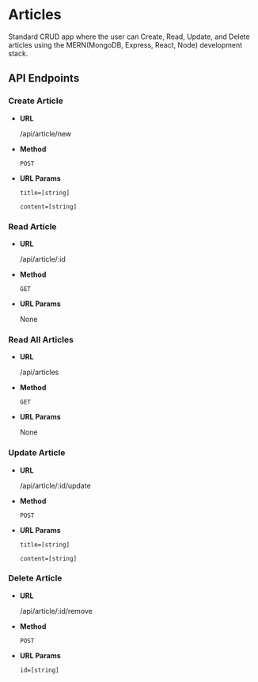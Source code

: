 # Articles
Standard CRUD app where the user can Create, Read, Update, and Delete articles using the MERN(MongoDB, Express, React, Node) development stack.

## API Endpoints
### Create Article
* **URL**

    /api/article/new
    
* **Method**

    `POST`
    
* **URL Params**

    `title=[string]`
    
    `content=[string]`
    
### Read Article
* **URL**

    /api/article/:id
    
* **Method**

    `GET`
    
* **URL Params**

    None
    
### Read All Articles
* **URL**

    /api/articles
    
* **Method**

    `GET`
    
* **URL Params**

    None
    
### Update Article
* **URL**

    /api/article/:id/update
    
* **Method**

    `POST`
    
* **URL Params**

    `title=[string]`
    
    `content=[string]`
    
### Delete Article
* **URL**

    /api/article/:id/remove
    
* **Method**

    `POST`
    
* **URL Params**

    `id=[string]`
    

